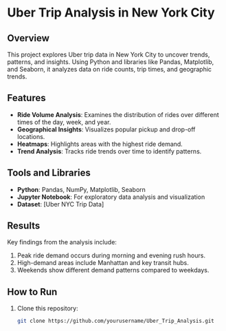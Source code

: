 # Uber Trip Analysis in New York City

## Overview
This project explores Uber trip data in New York City to uncover trends, patterns, and insights. Using Python and libraries like Pandas, Matplotlib, and Seaborn, it analyzes data on ride counts, trip times, and geographic trends.

## Features
- **Ride Volume Analysis**: Examines the distribution of rides over different times of the day, week, and year.
- **Geographical Insights**: Visualizes popular pickup and drop-off locations.
- **Heatmaps**: Highlights areas with the highest ride demand.
- **Trend Analysis**: Tracks ride trends over time to identify patterns.

## Tools and Libraries
- **Python**: Pandas, NumPy, Matplotlib, Seaborn
- **Jupyter Notebook**: For exploratory data analysis and visualization
- **Dataset**: [Uber NYC Trip Data]

## Results
Key findings from the analysis include:
1. Peak ride demand occurs during morning and evening rush hours.
2. High-demand areas include Manhattan and key transit hubs.
3. Weekends show different demand patterns compared to weekdays.

## How to Run
1. Clone this repository:
   ```bash
   git clone https://github.com/yourusername/Uber_Trip_Analysis.git
